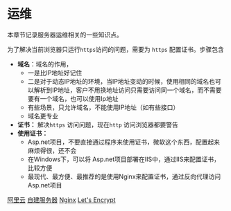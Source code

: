 # 运维

本章节记录服务器运维相关的一些知识点。

为了解决当前浏览器只运行`https`访问的问题，需要为 `https` 配置证书。步骤包含

- **域名**：域名的作用，
  - 一是比IP地址好记住
  - 二是对于动态IP地址的环境，当IP地址变动的时候，使用相同的域名也可以解析到IP地址，客户不用换地址访问只需要访问同一个域名，而不需要要有一个域名，也可以使用Ip地址
  - 有些场景，只允许域名，不能使用IP地址（如有些接口）
  - 域名更专业
- **证书：** 解决`https` 访问问题，现在`http` 访问浏览器都要警告
- **使用证书：**
  - Asp.net项目，不要直接通过程序来使用证书，微软这个东西，配置起来麻烦得很，还不会
  - 在Windows下，可以将 Asp.net项目部署在IIS中，通过IIS来配置证书，比较方便
  - 最现代、最方便、最推荐的是使用Nginx来配置证书，通过反向代理访问 Asp.net项目



[阿里云](阿里云/阿里云.md "阿里云")
[自建服务器](自建服务器/自建服务器.md "自建服务器")
[Nginx](nginx/nginx.md "Nginx")
[Let's Encrypt](let-sencrypt/let-sencrypt.md "Let's Encrypt")

